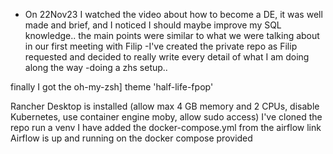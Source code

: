 - On 22Nov23 I watched the video about how to become a DE, it was well made and brief, and I noticed I should maybe improve my SQL knowledge.. the main points were similar to what we were talking about in our first meeting with Filip 
-I've created the private repo as Filip requested and decided to really write every detail of what I am doing along the way
-doing a zhs setup..

finally I got the oh-my-zsh] theme 'half-life-fpop'

Rancher Desktop is installed (allow max 4 GB memory and 2 CPUs, disable Kubernetes, use container engine moby, allow sudo access)
I've cloned the repo
 run a venv 
 I have added the docker-compose.yml from the airflow link
 Airflow is up and running on the docker compose provided 
 
 
